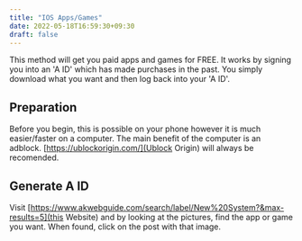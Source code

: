 ```yaml
---
title: "IOS Apps/Games"
date: 2022-05-18T16:59:30+09:30
draft: false
---
```


This method will get you paid apps and games for FREE. It works by signing you into an 'A ID' which has made purchases in the past. You simply download what you want and then log back into your 'A ID'.

## Preparation
Before you begin, this is possible on your phone however it is much easier/faster on a computer. The main benefit of the computer is an adblock. [https://ublockorigin.com/](Ublock Origin) will always be recomended.

## Generate A ID
Visit [https://www.akwebguide.com/search/label/New%20System?&max-results=5](this Website) and by looking at the pictures, find the app or game you want. When found, click on the post with that image.


